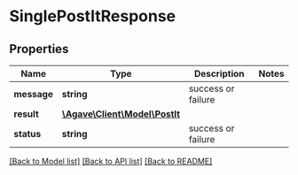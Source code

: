 # SinglePostItResponse

## Properties
Name | Type | Description | Notes
------------ | ------------- | ------------- | -------------
**message** | **string** | success or failure | 
**result** | [**\Agave\Client\Model\PostIt**](PostIt.md) |  | 
**status** | **string** | success or failure | 

[[Back to Model list]](../README.md#documentation-for-models) [[Back to API list]](../README.md#documentation-for-api-endpoints) [[Back to README]](../README.md)


